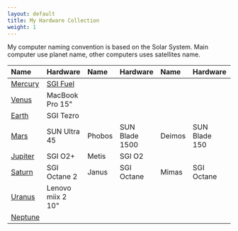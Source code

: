```yaml
---
layout: default
title: My Hardware Collection
weight: 1
---
```

My computer naming convention is based on the Solar System. Main computer use planet name, other computers uses satellites name.

| Name                                                      | Hardware                           | Name      | Hardware       | Name     | Hardware      | Name      | Hardware   | Name     | Hardware   |
|:----------------------------------------------------------|:-----------------------------------|:----------|:---------------|:---------|:--------------|:----------|:-----------|:---------|:-----------|
| [Mercury](https://en.wikipedia.org/wiki/Mercury_(planet)) | [SGI Fuel](/hardware/mercury.html) |           |                |          |               |           |            |          |            |
| [Venus](https://en.wikipedia.org/wiki/Venus)              | MacBook Pro 15"                    |           |                |          |               |           |            |          |            |
| [Earth](https://en.wikipedia.org/wiki/Earth)              | SGI Tezro                          |           |                |          |               |           |            |          |            |
| [Mars](https://en.wikipedia.org/wiki/Mars)                | SUN Ultra 45                       | Phobos    | SUN Blade 1500 | Deimos   | SUN Blade 150 |           |            |          |            |
| [Jupiter](https://en.wikipedia.org/wiki/Jupiter)          | SGI O2+                            | Metis     | SGI O2         |          |               |           |            |          |            |
| [Saturn](https://en.wikipedia.org/wiki/Saturn)            | SGI Octane 2                       | Janus     | SGI Octane     | Mimas    | SGI Octane    | Enceladus | SGI Octane | Tethys   | SGI Octane |
| [Uranus](https://en.wikipedia.org/wiki/Uranus)            | Lenovo miix 2 10"                  |           |                |          |               |           |            |          |            |
| [Neptune](https://en.wikipedia.org/wiki/Neptune)          |                                    |           |                |          |               |           |            |          |            |

